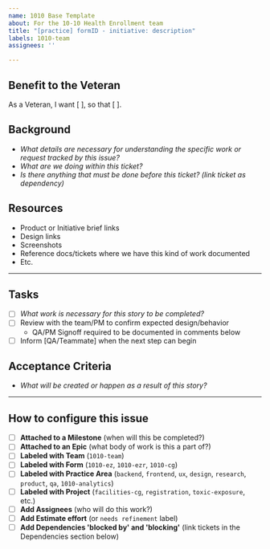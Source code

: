 ```yaml
---
name: 1010 Base Template
about: For the 10-10 Health Enrollment team
title: "[practice] formID - initiative: description"
labels: 1010-team
assignees: ''

---
```


## Benefit to the Veteran
As a Veteran, I want [ ], so that [ ].

## Background
- _What details are necessary for understanding the specific work or request tracked by this issue?_
- _What are we doing within this ticket?_
- _Is there anything that must be done before this ticket? (link ticket as dependency)_

## Resources
- Product or Initiative brief links
- Design links
- Screenshots
- Reference docs/tickets where we have this kind of work documented
- Etc.
---
## Tasks
- [ ] _What work is necessary for this story to be completed?_
- [ ] Review with the team/PM to confirm expected design/behavior
     - QA/PM Signoff required to be documented in comments below
- [ ] Inform [QA/Teammate] when the next step can begin 

## Acceptance Criteria
-  _What will be created or happen as a result of this story?_


---
## How to configure this issue
- [ ] **Attached to a Milestone** (when will this be completed?)
- [ ] **Attached to an Epic** (what body of work is this a part of?)
- [ ] **Labeled with Team** (`1010-team`)
- [ ] **Labeled with Form** (`1010-ez`, `1010-ezr`, `1010-cg`)
- [ ] **Labeled with Practice Area** (`backend`, `frontend`, `ux`, `design`, `research`, `product`, `qa`, `1010-analytics`)
- [ ] **Labeled with Project** (`facilities-cg`, `registration`,  `toxic-exposure`, etc.)
- [ ] **Add Assignees** (who will do this work?)
- [ ] **Add Estimate effort** (or `needs refinement` label)
- [ ] **Add Dependencies 'blocked by' and 'blocking'** (link tickets in the Dependencies section below)
